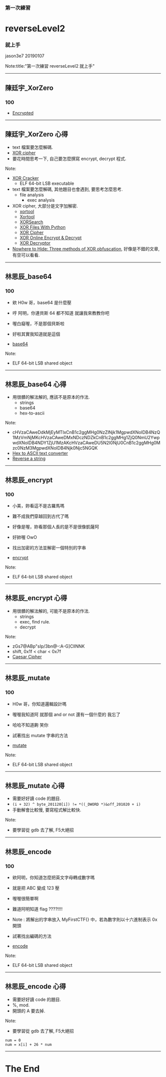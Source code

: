 ### 第一次練習
# reverseLevel2
### 就上手

jason3e7 20190107

Note:title:"第一次練習 reverseLevel2 就上手"

---

## 陳廷宇_XorZero
### 100

* [Encrypted](reverseLevel2/file/Encrypted)

---

## 陳廷宇_XorZero 心得
* text 檔案要怎麼解碼.
* [XOR cipher](https://www.wikiwand.com/en/XOR_cipher)
* 要花時間思考一下, 自己要怎麼撰寫 encrypt, decrypt 程式.

Note:
* [XOR Cracker](https://wiremask.eu/tools/xor-cracker/)
  * ELF 64-bit LSB executable
* text 檔案要怎麼解碼, 其他題目也會遇到, 要思考怎麼思考.
  * file analysis
    * exec analysis
* XOR cipher, 大部分是文字加解密.
  * [xortool](https://github.com/hellman/xortool)
  * [Xortool](https://www.aldeid.com/wiki/Xortool)
  * [XORSearch](https://blog.didierstevens.com/programs/xorsearch/)
  * [XOR Files With Python](https://www.megabeets.net/xor-files-python/)
  * [XOR Cipher](https://www.dcode.fr/xor-cipher)
  * [XOR Online Encrypt & Decrypt](https://md5decrypt.net/en/Xor/)
  * [XOR Decryptor](https://www.browserling.com/tools/xor-decrypt)
* [Nowhere to Hide: Three methods of XOR obfuscation](https://blog.malwarebytes.com/threat-analysis/2013/05/nowhere-to-hide-three-methods-of-xor-obfuscation/), 好像是不錯的文章, 有空可以看看.

---

## 林思辰_base64
### 100

* 欸 H0w 哥，base64 是什麼壓
* 哼 阿明，你連貝斯 64 都不知道 就讓我來教教你吧
* 喔白癡喔，不是那個貝斯啦
* 好啦其實我知道就是這個

* [base64](reverseLevel2/file/base64)

Note:
* ELF 64-bit LSB shared object

---

## 林思辰_base64 心得
* 用很髒的解法解的, 應該不是原本的作法.
  * strings
  * base64
  * hex-to-ascii

Note:
* cHVzaCAweDdkMjEyMTIxCnB1c2ggMHg0NzZlNjk1MgpwdXNoIDB4NzQ1MzVmNjMKcHVzaCAweDMxNDczNDZkCnB1c2ggMHg1ZjQ0NmU2YwpwdXNoIDB4NDY1ZjU1MzAKcHVzaCAweDU5N2I0NjU0CnB1c2ggMHg0Mzc0NzM3MgpwdXNoIDB4Njk0Njc5NGQK
* [Hex to ASCII text converter](https://www.rapidtables.com/convert/number/hex-to-ascii.html)
* [Reverse a string](http://string-functions.com/reverse.aspx)

---

## 林思辰_encrypt
### 100

* 小美，妳看這不是古羅馬嗎
* 難不成我們穿越回到古代了嗎
* 好像是喔，妳看那個人長的是不是很像凱薩阿
* 好帥喔 OwO

* 找出加密的方法並解密一個特別的字串

* [encrypt](reverseLevel2/file/encrypt)

Note:
* ELF 64-bit LSB shared object

---

## 林思辰_encrypt 心得
* 用很髒的解法解的, 可能不是原本的作法.
  * strings
  * exec, find rule.
  * decrypt

Note:
* zGs7@ABp"sIp/3bn@-:A-G]CllNNK
* shift, 0x1f < char < 0x7f
* [Caesar Cipher](https://www.dcode.fr/caesar-cipher)

---

## 林思辰_mutate
### 100

* H0w 哥，你知道邏輯設計嗎
* 喔喔我知道阿 就那個 and or not 還有一個什麼的 我忘了
* 哈哈不知道齁 笑你

* 試著找出 mutate 字串的方法

* [mutate](reverseLevel2/file/mutate)

Note:
* ELF 64-bit LSB shared object

---

## 林思辰_mutate 心得
* 需要好好讀 code 的題目.
* `(i + 32) ^ byte_201120[i]) != *((_DWORD *)&off_201020 + i)`
* 手動解會比較慢, 要寫程式解比較快.

Note:
* 要學習從 gdb 去了解, F5大絕招

---

## 林思辰_encode
### 100

* 欸阿明，你知道怎麼把英文字母轉成數字嗎
* 就是把 ABC 變成 123 壓
* 喔喔很簡單啊
* 難道阿明知道 flag ????!!!!
* Note : 將解出的字串放入 MyFirstCTF{} 中，若為數字則以十六進制表示 0x 開頭

* 試著找出編碼的方法

* [encode](reverseLevel2/file/encode)

Note:
* ELF 64-bit LSB shared object

---

## 林思辰_encode 心得
* 需要好好讀 code 的題目.
* %, mod.
* 開頭的 A 要去掉.

Note:
* 要學習從 gdb 去了解, F5大絕招
```
num = 0
num = x[i] + 26 * num
```

---

# The End